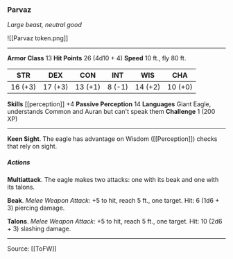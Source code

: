 ### Parvaz
_Large beast, neutral good_

![[Parvaz token.png]]


---

**Armor Class** 13
**Hit Points** 26 (4d10 + 4)
**Speed** 10 ft., fly 80 ft.

| STR     | DEX     | CON     | INT     | WIS     | CHA     |
|---------|---------|---------|---------|---------|---------|
| 16 (+3) | 17 (+3) | 13 (+1) | 8 (-1) | 14 (+2) | 10 (+0) |

**Skills** [[perception]] +4
**Passive Perception** 14
**Languages** Giant Eagle, understands Common and Auran but can't speak them
**Challenge** 1 (200 XP)

---

**Keen Sight**. The eagle has advantage on Wisdom ([[Perception]]) checks that rely on sight.

##### Actions
**Multiattack**. The eagle makes two attacks: one with its beak and one with its talons.

**Beak**. _Melee Weapon Attack:_ +5 to hit, reach 5 ft., one target. Hit: 6 (1d6 + 3) piercing damage.

**Talons**. _Melee Weapon Attack:_ +5 to hit, reach 5 ft., one target. Hit: 10 (2d6 + 3) slashing damage.


---

Source: [[ToFW]]